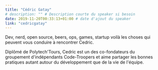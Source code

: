 ```yaml
---
title: "Cédric Gatay"
# description: "" # Description courte du speaker si besoin
date: 2019-11-20T00:33:13+01:00 # date d'ajout du speaker
link: "cedricgatay"
---
```

Dev, nerd, open source, beers, ops, games, startup voilà les choses qui peuvent vous conduire à rencontrer Cedric.

Diplômé de Polytech'Tours, Cedric est un des co-fondateurs du groupement d'indépendants Code-Troopers et aime partager les bonnes pratiques autant autour du développement que de la vie de l'équipe.
